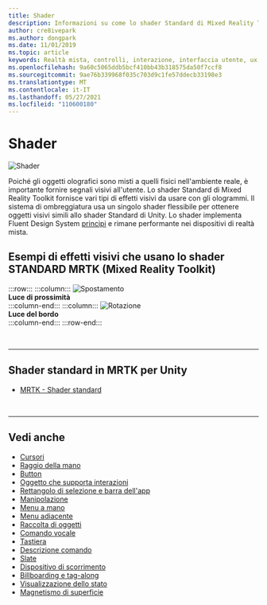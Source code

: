 ```yaml
---
title: Shader
description: Informazioni su come lo shader Standard di Mixed Reality Toolkit offre vari tipi di effetti visivi che possono essere usati con gli ologrammi nelle app di realtà mista.
author: cre8ivepark
ms.author: dongpark
ms.date: 11/01/2019
ms.topic: article
keywords: Realtà mista, controlli, interazione, interfaccia utente, ux, shader, visore per realtà mista, visore windows mixed reality, visore per realtà virtuale, HoloLens, MRTK, Mixed Reality Toolkit, effetti visivi
ms.openlocfilehash: 9a60c5065ddb5bcf410bb43b318575da50f7ccf8
ms.sourcegitcommit: 9ae76b339968f035c703d9c1fe57ddecb33198e3
ms.translationtype: MT
ms.contentlocale: it-IT
ms.lasthandoff: 05/27/2021
ms.locfileid: "110600180"
---
```

# <a name="shader"></a>Shader

![Shader](images/UX_Hero_StandardShader.jpg)

Poiché gli oggetti olografici sono misti a quelli fisici nell'ambiente reale, è importante fornire segnali visivi all'utente. Lo shader Standard di Mixed Reality Toolkit fornisce vari tipi di effetti visivi da usare con gli ologrammi. Il sistema di ombreggiatura usa un singolo shader flessibile per ottenere oggetti visivi simili allo shader Standard di Unity. Lo shader implementa Fluent Design System [principi](https://www.microsoft.com/design/fluent/#/) e rimane performante nei dispositivi di realtà mista.
<br>

## <a name="examples-of-visual-effects-using-mrtk-mixed-reality-toolkit-standard-shader"></a>Esempi di effetti visivi che usano lo shader STANDARD MRTK (Mixed Reality Toolkit) 
:::row:::
    :::column:::
       ![Spostamento](images/UX_Button_Affordance_ProximityLight.jpg)<br>
       **Luce di prossimità**<br>
    :::column-end:::
    :::column:::
       ![Rotazione](images/UX_Button_Affordance_FocusHighlight.jpg)<br>
        **Luce del bordo**<br>
    :::column-end:::
:::row-end:::

<br>

---

## <a name="standard-shader-in-mrtk-for-unity"></a>Shader standard in MRTK per Unity

* [MRTK - Shader standard](/windows/mixed-reality/mrtk-unity/features/rendering/mrtk-standard-shader)

<br>

---

## <a name="see-also"></a>Vedi anche

* [Cursori](cursors.md)
* [Raggio della mano](point-and-commit.md)
* [Button](button.md)
* [Oggetto che supporta interazioni](interactable-object.md)
* [Rettangolo di selezione e barra dell'app](app-bar-and-bounding-box.md)
* [Manipolazione](direct-manipulation.md)
* [Menu a mano](hand-menu.md)
* [Menu adiacente](near-menu.md)
* [Raccolta di oggetti](object-collection.md)
* [Comando vocale](voice-input.md)
* [Tastiera](keyboard.md)
* [Descrizione comando](tooltip.md)
* [Slate](slate.md)
* [Dispositivo di scorrimento](slider.md)
* [Billboarding e tag-along](billboarding-and-tag-along.md)
* [Visualizzazione dello stato](progress.md)
* [Magnetismo di superficie](surface-magnetism.md)
